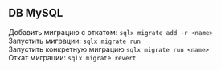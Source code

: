 ## DB MySQL

Добавить миграцию с откатом: `sqlx migrate add -r <name>`  
Запустить миграции: `sqlx migrate run`  
Запустить конкретную миграцию `sqlx migrate run <name>`  
Откат миграции: `sqlx migrate revert`